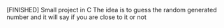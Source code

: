 [FINISHED]
Small project in C 
The idea is to guess the random generated number and it will say if you are close to it or not
